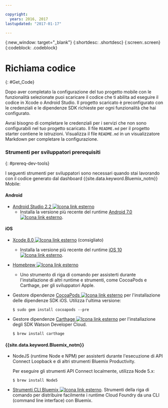 ```yaml
---

copyright:
  years: 2016, 2017
lastupdated: "2017-01-17"

---
```

{:new_window: target="_blank"}
{:shortdesc: .shortdesc}
{:screen:.screen}
{:codeblock: .codeblock}

# Richiama codice
{: #Get_Code}

Dopo aver completato la configurazione del tuo progetto mobile con le funzionalità selezionate puoi scaricare il codice che ti abilita ad eseguire il codice in Xcode o Android Studio. Il progetto scaricato è preconfigurato con le credenziali e le dipendenze SDK richieste per ogni funzionalità che hai configurato.

Avrai bisogno di completare le credenziali per i servizi che non sono configurabili nel tuo progetto scaricato. Il file `README.md` per il progetto starter contiene le istruzioni. Visualizza il file `README.md` in un visualizzatore Markdown per completare la configurazione.

### Strumenti per sviluppatori prerequisiti
{: #prereq-dev-tools}

I seguenti strumenti per sviluppatori sono necessari quando stai lavorando con il codice generato dal dashboard {{site.data.keyword.Bluemix_notm}} Mobile:

#### Android
* [Android Studio 2.2 ![Icona link esterno](../icons/launch-glyph.svg "Icona link esterno")](https://developer.android.com/studio "Icona link esterno")
	* Installa la versione più recente del runtime [Android 7.0 ![Icona link esterno](../icons/launch-glyph.svg "Icona link esterno")](https://www.android.com/versions/nougat-7-0/ "Icona link esterno").

#### iOS
* [Xcode 8.0 ![Icona link esterno](../icons/launch-glyph.svg "Icona link esterno")](https://developer.apple.com/xcode/ "Icona link esterno") (consigliato)
	* Installa la versione più recente del runtime [iOS 10 ![Icona link esterno](../icons/launch-glyph.svg "Icona link esterno")](http://www.apple.com/ios/ios-10/ "Icona link esterno").
* [Homebrew ![Icona link esterno](../icons/launch-glyph.svg "Icona link esterno")](http://brew.sh/ "Icona link esterno")
	* Uno strumento di riga di comando per assisterti durante l'installazione di altri runtime e strumenti, come CocoaPods e Carthage, per gli sviluppatori Apple.
* Gestore dipendenze [CocoaPods ![Icona link esterno](../icons/launch-glyph.svg "Icona link esterno")](https://cocoapods.org/ "Icona link esterno") per l'installazione delle dipendenze SDK iOS. Utilizza l'ultima versione:

	```
	$ sudo gem install cocoapods --pre
	```
* Gestore dipendenze [Carthage ![Icona link esterno](../icons/launch-glyph.svg "Icona link esterno")](https://github.com/Carthage/Carthage "Icona link esterno") per l'installazione degli SDK Watson Developer Cloud.

	```
	$ brew install carthage
	```

#### {{site.data.keyword.Bluemix_notm}}
* NodeJS (runtime Node e NPM) per assisterti durante l'esecuzione di API Connect Loopback e di altri strumenti Bluemix Productivity.

	Per eseguire gli strumenti API Connect localmente, utilizza Node 5.x:
	```
	$ brew install Node5
	```

* [Strumenti CLI Bluemix ![Icona link esterno](../icons/launch-glyph.svg "Icona link esterno")](http://clis.ng.bluemix.net/ui/home.html "Icona link esterno").
Strumenti della riga di comando per distribuire facilmente i runtime Cloud Foundry da una CLI (command line interface) con Bluemix.  
